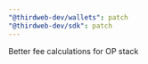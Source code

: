 ```yaml
---
"@thirdweb-dev/wallets": patch
"@thirdweb-dev/sdk": patch
---
```


Better fee calculations for OP stack
